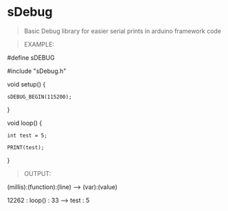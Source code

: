 # sDebug

> Basic Debug library for easier serial prints in arduino framework code

> EXAMPLE:

#define sDEBUG

#include "sDebug.h"

void setup()
{

    sDEBUG_BEGIN(115200);

}

void loop()
{

    int test = 5;

    PRINT(test);

}

> OUTPUT:

(millis):(function):(line) --> (var):(value)

12262 : loop() : 33 --> test : 5
